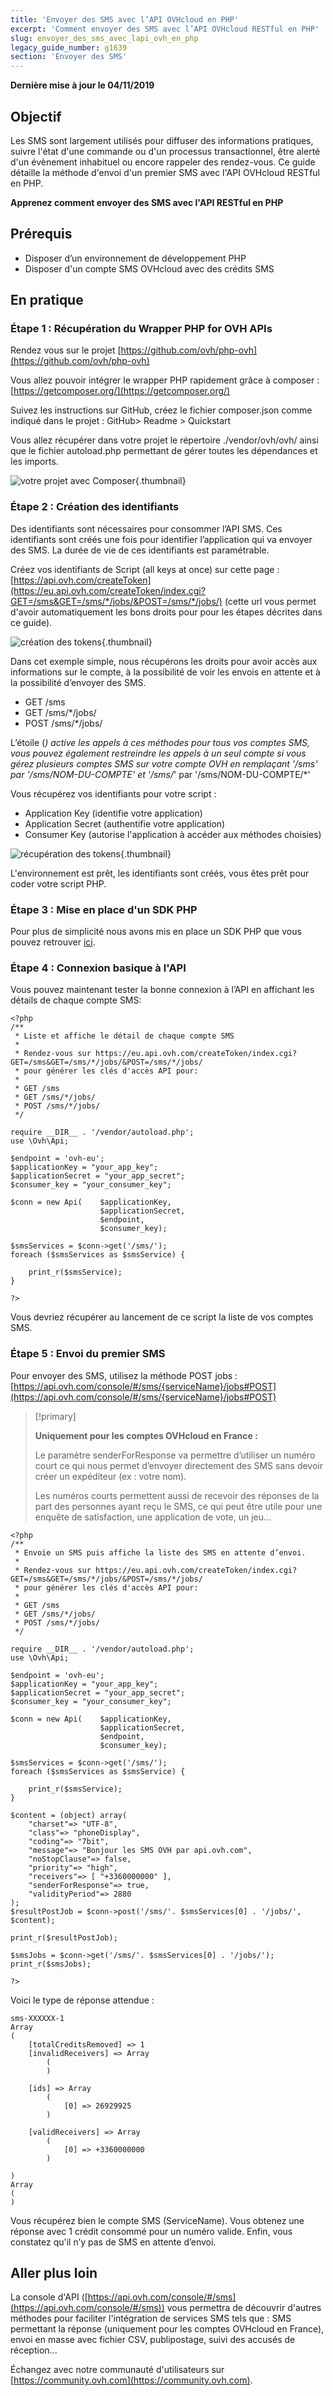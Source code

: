 ```yaml
---
title: 'Envoyer des SMS avec l’API OVHcloud en PHP'
excerpt: 'Comment envoyer des SMS avec l’API OVHcloud RESTful en PHP'
slug: envoyer_des_sms_avec_lapi_ovh_en_php
legacy_guide_number: g1639
section: 'Envoyer des SMS'
---
```


**Dernière mise à jour le 04/11/2019**

## Objectif

Les SMS sont largement utilisés pour diffuser des informations pratiques, suivre l'état d'une commande ou d'un processus transactionnel, être alerté d'un évènement inhabituel ou encore rappeler des rendez-vous. Ce guide détaille la méthode d'envoi d'un premier SMS avec l'API OVHcloud RESTful en PHP. 

**Apprenez comment envoyer des SMS avec l'API RESTful en PHP**

## Prérequis

- Disposer d’un environnement de développement PHP
- Disposer d'un compte SMS OVHcloud avec des crédits SMS

## En pratique

### Étape 1 : Récupération du Wrapper PHP for OVH APIs

Rendez vous sur le projet [https://github.com/ovh/php-ovh](https://github.com/ovh/php-ovh)

Vous allez pouvoir intégrer le wrapper PHP rapidement grâce à composer : [https://getcomposer.org/](https://getcomposer.org/)

Suivez les instructions sur GitHub, créez le fichier composer.json comme indiqué dans le projet :
GitHub> Readme > Quickstart

Vous allez récupérer dans votre projet le répertoire ./vendor/ovh/ovh/  ainsi que le fichier autoload.php permettant de gérer toutes les dépendances et les imports.

![votre projet avec Composer](images/img_2450.jpg){.thumbnail}


### Étape 2 : Création des identifiants

Des identifiants sont nécessaires pour consommer l’API SMS. Ces identifiants sont créés une fois pour identifier l’application qui va envoyer des SMS. La durée de vie de ces identifiants est paramétrable.

Créez vos identifiants de Script (all keys at once) sur cette page :
[https://api.ovh.com/createToken](https://eu.api.ovh.com/createToken/index.cgi?GET=/sms&GET=/sms/*/jobs/&POST=/sms/*/jobs/) (cette url vous permet d'avoir automatiquement les bons droits pour pour les étapes décrites dans ce guide).


![création des tokens](images/img_2451.jpg){.thumbnail}

Dans cet exemple simple, nous récupérons les droits pour avoir accès aux informations sur le compte, à la possibilité de voir les envois en attente et à la possibilité d’envoyer des SMS.


- GET /sms
- GET /sms/*/jobs/
- POST /sms/*/jobs/


L’étoile (*) active les appels à ces méthodes pour tous vos comptes SMS, vous pouvez également restreindre les appels à un seul compte si vous gérez plusieurs comptes SMS sur votre compte OVH en remplaçant '/sms' par '/sms/NOM-DU-COMPTE' et '/sms/*' par '/sms/NOM-DU-COMPTE/*'

Vous récupérez vos identifiants pour votre script :

- Application Key (identifie votre application)
- Application Secret (authentifie votre application)
- Consumer Key (autorise l'application à accéder aux méthodes choisies)



![récupération des tokens](images/img_2452.jpg){.thumbnail}

L'environnement est prêt, les identifiants sont créés, vous êtes prêt pour coder votre script PHP.


### Étape 3 : Mise en place d'un SDK PHP

Pour plus de simplicité nous avons mis en place un SDK PHP que vous pouvez retrouver [ici](https://github.com/ovh/php-ovh-sms).


### Étape 4 : Connexion basique à l'API

Vous pouvez maintenant tester la bonne connexion à l’API en affichant les détails de chaque compte SMS:

```
<?php
/**
 * Liste et affiche le détail de chaque compte SMS
 * 
 * Rendez-vous sur https://eu.api.ovh.com/createToken/index.cgi?GET=/sms&GET=/sms/*/jobs/&POST=/sms/*/jobs/
 * pour générer les clés d'accès API pour:
 *
 * GET /sms
 * GET /sms/*/jobs/
 * POST /sms/*/jobs/
 */

require __DIR__ . '/vendor/autoload.php';
use \Ovh\Api;

$endpoint = 'ovh-eu';
$applicationKey = "your_app_key";
$applicationSecret = "your_app_secret";
$consumer_key = "your_consumer_key";

$conn = new Api(    $applicationKey,
                    $applicationSecret,
                    $endpoint,
                    $consumer_key);
     
$smsServices = $conn->get('/sms/');
foreach ($smsServices as $smsService) {

    print_r($smsService);
}

?>
```


Vous devriez récupérer au lancement de ce script la liste de vos comptes SMS.


### Étape 5 : Envoi du premier SMS

Pour envoyer des SMS, utilisez la méthode POST jobs : [https://api.ovh.com/console/#/sms/{serviceName}/jobs#POST](https://api.ovh.com/console/#/sms/{serviceName}/jobs#POST)

> [!primary]
>
> **Uniquement pour les comptes OVHcloud en France :**
> 
> Le paramètre senderForResponse va permettre d’utiliser un numéro court ce qui nous permet d’envoyer directement des SMS sans devoir créer un expéditeur (ex : votre nom).
> 
> Les numéros courts permettent aussi de recevoir des réponses de la part des personnes ayant reçu le SMS, ce qui peut être utile pour une enquête de satisfaction, une application de vote, un jeu...
>
>


```
<?php
/**
 * Envoie un SMS puis affiche la liste des SMS en attente d’envoi.
 * 
 * Rendez-vous sur https://eu.api.ovh.com/createToken/index.cgi?GET=/sms&GET=/sms/*/jobs/&POST=/sms/*/jobs/
 * pour générer les clés d'accès API pour:
 *
 * GET /sms
 * GET /sms/*/jobs/
 * POST /sms/*/jobs/
 */

require __DIR__ . '/vendor/autoload.php';
use \Ovh\Api;

$endpoint = 'ovh-eu';
$applicationKey = "your_app_key";
$applicationSecret = "your_app_secret";
$consumer_key = "your_consumer_key";

$conn = new Api(    $applicationKey,
                    $applicationSecret,
                    $endpoint,
                    $consumer_key);
     
$smsServices = $conn->get('/sms/');
foreach ($smsServices as $smsService) {

    print_r($smsService);
}

$content = (object) array(
	"charset"=> "UTF-8",
	"class"=> "phoneDisplay",
	"coding"=> "7bit",
	"message"=> "Bonjour les SMS OVH par api.ovh.com",
	"noStopClause"=> false,
	"priority"=> "high",
	"receivers"=> [ "+3360000000" ],
	"senderForResponse"=> true,
	"validityPeriod"=> 2880
);
$resultPostJob = $conn->post('/sms/'. $smsServices[0] . '/jobs/', $content);

print_r($resultPostJob);

$smsJobs = $conn->get('/sms/'. $smsServices[0] . '/jobs/');
print_r($smsJobs);
        
?>
```


Voici le type de réponse attendue :

```
sms-XXXXXX-1
Array
(
    [totalCreditsRemoved] => 1
    [invalidReceivers] => Array
        (
        )

    [ids] => Array
        (
            [0] => 26929925
        )

    [validReceivers] => Array
        (
            [0] => +3360000000
        )

)
Array
(
)
```


Vous récupérez bien le compte SMS (ServiceName). Vous obtenez une réponse avec 1 crédit consommé pour un numéro valide. Enfin, vous constatez qu'il n’y pas de SMS en attente d’envoi.


## Aller plus loin

La console d'API ([https://api.ovh.com/console/#/sms](https://api.ovh.com/console/#/sms)) vous permettra de découvrir d'autres méthodes pour faciliter l'intégration de services SMS tels que : SMS permettant la réponse (uniquement pour les comptes OVHcloud en France), envoi en masse avec fichier CSV, publipostage, suivi des accusés de réception...


Échangez avec notre communauté d'utilisateurs sur [https://community.ovh.com](https://community.ovh.com).

